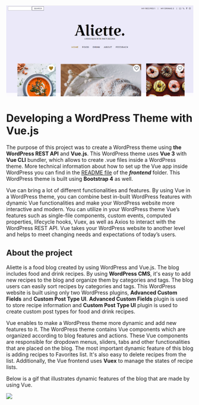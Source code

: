 <img src="frontend/public/aliette-main.png"/>

# Developing a WordPress Theme with Vue.js
The purpose of this project was to create a WordPress theme using <b>the WordPress REST API</b> and <b>Vue.js</b>. This WordPress theme uses <b>Vue 3</b> with <b>Vue CLI</b> bundler, which allows to create .vue files inside a WordPress theme. More technical information about how to set up the Vue app inside WordPress you can find in the <a href="/frontend/README.md">README file</a> of the <b><i>frontend</b></i> folder. This WordPress theme is built using <b>Bootstrap 4</b> as well. 

Vue can bring a lot of different functionalities and features. By using Vue in a WordPress theme, you can combine best in-built WordPress features with dynamic Vue functionalities and make your WordPress website more interactive and modern. You can utilize in your WordPress theme Vue’s features such as single-file components, custom events, computed properties, lifecycle hooks, Vuex, as well as Axios to interact with the WordPress REST API. Vue takes your WordPress website to another level and helps to meet changing needs and expectations of today’s users.


## About the project

Aliette is a food blog created by using WordPress and Vue.js.  The blog includes food and drink recipes. By using <b>WordPress CMS</b>, it's easy to add new recipes to the blog and organize them by categories and tags. The blog users can easily sort recipes by categories and tags. This WordPress website is built using only two WordPress plugins, <b>Advanced Custom Fields</b> and <b>Custom Post Type UI</b>. <b>Advanced Custom Fields</b> plugin is used to store recipe information and <b>Custom Post Type UI</b> plugin is used to create custom post types for food and drink recipes.
 
Vue enables to make a WordPress theme more dynamic and add new features to it. The WordPress theme contains Vue components which are organized according to blog features and actions. These Vue components are responsible for dropdown menus, sliders, tabs and other functionalities that are placed on the blog. The most important dynamic feature of this blog is adding recipes to Favorites list. It's also easy to delete recipes from the list. Additionally, the Vue frontend uses <b>Vuex</b> to manage the states of recipe lists.    

Below is a gif that illustrates dynamic features of the blog that are made by using Vue.

 <img src="frontend/public/aliette-intro1.gif"/>
 
